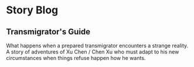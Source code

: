 # Story Blog

## Transmigrator's Guide
What happens when a prepared transmigrator encounters a strange reality.
A story of adventures of Xu Chen / Chen Xu who must adapt to his new
circumstances when things refuse happen how he wants.


